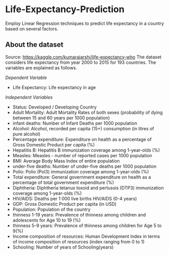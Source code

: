 # Life-Expectancy-Prediction
Employ Linear Regression techniques to predict life expectancy in a country based on several factors.

## About the dataset
Source: https://kaggle.com/kumarajarshi/life-expectancy-who
The dataset considers life expectancy from year 2000 to 2015 for 193 countries. The variables are explained as follows.

_Dependent Variable_
- Life Expectancy: Life expectancy in age

_Independent Variables_
- Status: Developed / Developing Country
- Adult Mortality: Adult Mortality Rates of both sexes (probability of dying between 15 and 60 years per 1000 population)
- infant deaths: Number of Infant Deaths per 1000 population
- Alcohol: Alcohol, recorded per capita (15+) consumption (in litres of pure alcohol)
- Percentage expenditure: Expenditure on health as a percentage of Gross Domestic Product per capita (%)
- Hepatitis B: Hepatitis B immunization coverage among 1-year-olds (%)
- Measles: Measles - number of reported cases per 1000 population
- BMI: Average Body Mass Index of entire population
- under-five deaths: Number of under-five deaths per 1000 population
- Polio: Polio (Pol3) immunization coverage among 1-year-olds (%)
- Total expenditure: General government expenditure on health as a percentage of total government expenditure (%)
- Diphtheria: Diphtheria tetanus toxoid and pertussis (DTP3) immunization coverage among 1-year-olds (%)
- HIV/AIDS: Deaths per 1 000 live births HIV/AIDS (0-4 years)
- GDP: Gross Domestic Product per capita (in USD)
- Population: Population of the country
- thinness 1-19 years: Prevalence of thinness among children and adolescents for Age 10 to 19 (%)
- thinness 5-9 years: Prevalence of thinness among children for Age 5 to 9(%)
- Income composition of resources: Human Development Index in terms of income composition of resources (index ranging from 0 to 1)
- Schooling: Number of years of Schooling(years)
